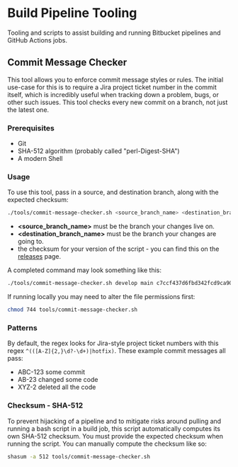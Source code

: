 # Build Pipeline Tooling
Tooling and scripts to assist building and running Bitbucket pipelines and GitHub Actions jobs.

## Commit Message Checker
This tool allows you to enforce commit message styles or rules. The initial use-case for this is to require a Jira project ticket number in the commit itself, which is incredibly useful when tracking down a problem, bugs, or other such issues. This tool checks every new commit on a branch, not just the latest one. 

### Prerequisites
- Git
- SHA-512 algorithm (probably called "perl-Digest-SHA")
- A modern Shell

### Usage

To use this tool, pass in a source, and destination branch, along with the expected checksum:

```bash
./tools/commit-message-checker.sh <source_branch_name> <destination_branch_name> <expected checksum>
```

* **<source_branch_name>** must be the branch your changes live on.
* **<destination_branch_name>** must be the branch your changes are going to.
* **<expected checksum>** the checksum for your version of the script - you can find this on the [releases](https://github.com/ScholarPack/build-pipeline-tooling/releases) page.

A completed command may look something like this:

```bash
./tools/commit-message-checker.sh develop main c7ccf437d6fbd342fcd9ca9088eba9b574f31f149312bb080f2cc8da0765224fd4595fac59e0a35a2f3cb0f5bd786c1b91ef74b25c4793b73b47cb026f234c61
```

If running locally you may need to alter the file permissions first:

```bash
chmod 744 tools/commit-message-checker.sh
```

### Patterns

By default, the regex looks for Jira-style project ticket numbers with this regex `^(([A-Z]{2,}\d?-\d+)|hotfix)`. These example commit messages all pass:

- ABC-123 some commit
- AB-23 changed some code
- XYZ-2 deleted all the code

### Checksum - SHA-512
To prevent hijacking of a pipeline and to mitigate risks around pulling and running a bash script in a build job, this script automatically computes its own SHA-512 checksum. You must provide the expected checksum when running the script. You can manually compute the checksum like so:

```bash
shasum -a 512 tools/commit-message-checker.sh
```